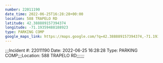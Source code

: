 ```yaml
---
number: 22011190
date_time: 2022-06-25T16:28:28+00:00
location: 588 TRAPELO RD
latitude: 42.388889157394374
longitude: -71.19359488188923
type: PARKING COMP
google_maps_link: https://maps.google.com/?q=42.388889157394374,-71.19359488188923
---
```


;;;Incident #: 22011190  Date: 2022-06-25 16:28:28   Type: PARKING COMP;;;Location: 588 TRAPELO RD;;;;;;
